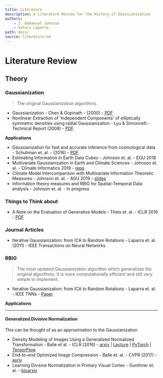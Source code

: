 ```yaml
---
title: Literature
description: A Literature Review for the History of Gaussianization
authors:
    - J. Emmanuel Johnson
    - Valero Laparra
path: docs/
source: literature.md
---
```

# Literature Review


## Theory


### Gaussianization

> The original Gaussianization algorithms.

* Gaussianization - Chen & Gopinath - (2000) - [PDF](https://papers.nips.cc/paper/1856-gaussianization.pdf)
* Nonlinear Extraction of 'Independent Components' of elliptically symmetric densities using radial Gaussianization - Lyu & Simoncelli - Technical Report (2008) - [PDF](https://www.cns.nyu.edu/pub/lcv/lyu08a.pdf)


**Applications**

* Gaussianization for fast and accurate inference from cosmological data - Schuhman et. al. - (2016) - [PDF](https://papers.nips.cc/paper/1856-gaussianization.pdf)
* Estimating Information in Earth Data Cubes - Johnson et. al. - EGU 2018
* Multivariate Gaussianization in Earth and Climate Sciences - Johnson et. al. - Climate Informatics 2019 - [repo](https://github.com/IPL-UV/2019_ci_rbig)
* Climate Model Intercomparison with Multivariate Information Theoretic Measures - Johnson et. al. - AGU 2019 - [slides](https://docs.google.com/presentation/d/18KfmAbaJI49EycNule8vvfR1dd0W6VDwrGCXjzZe5oE/edit?usp=sharing)
* Information theory measures and RBIG for Spatial-Temporal Data analysis - Johnson et. al. - In progress

### Things to Think about

* A Note on the Evaluation of Generative Models - Theis et. al. - ICLR 2016 - [PDF](https://arxiv.org/pdf/1511.01844.pdf)


### Journal Articles

* Iterative Gaussianization: from ICA to Random Rotations - Laparra et. al. (2011) - IEEE Transactions on Neural Networks



### RBIG

> The most updated Gaussianization algorithm which generalizes the original algorithms. It is more computationally efficient and still very simple to implement.

* Iterative Gaussianization: from ICA to Random Rotations - Laparra et. al. - IEEE TNNs - [Paper](https://arxiv.org/abs/1602.00229)

**Applications**



---

#### Generalized Divisive Normalization

This can be thought of as an approximation to the Gaussianization 

* Density Modeling of Images Using a Generalized Normalized Transformation - Balle et al. - ICLR (2016) - [arxiv](https://arxiv.org/abs/1511.06281) | [Lecture](http://videolectures.net/iclr2016_balle_density_modeling/) | [PyTorch](https://github.com/jorge-pessoa/pytorch-gdn) | [TensorFlow](https://github.com/tensorflow/compression/blob/master/tensorflow_compression/python/layers/gdn.py)
* End-to-end Optimized Image Compression - Balle et. al. - CVPR (2017) - [axriv](https://arxiv.org/abs/1611.01704)
* Learning Divisive Normalization in Primary Visual Cortex - Gunthner et. al. - [bioarxiv](https://www.biorxiv.org/content/10.1101/767285v1)